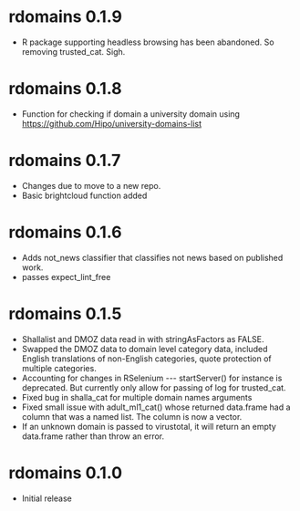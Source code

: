 # rdomains 0.1.9

* R package supporting headless browsing has been abandoned. So removing trusted_cat. Sigh.

# rdomains 0.1.8

* Function for checking if domain a university domain using https://github.com/Hipo/university-domains-list

# rdomains 0.1.7

* Changes due to move to a new repo.
* Basic brightcloud function added

# rdomains 0.1.6

* Adds not_news classifier that classifies not news based on published work.
* passes expect_lint_free

# rdomains 0.1.5

* Shallalist and DMOZ data read in with stringAsFactors as FALSE.
* Swapped the DMOZ data to domain level category data, included English translations of non-English categories, quote protection of multiple categories.
* Accounting for changes in RSelenium --- startServer() for instance is deprecated. But currently only allow for passing of log for trusted_cat.
* Fixed bug in shalla_cat for multiple domain names arguments
* Fixed small issue with adult_ml1_cat() whose returned data.frame had a column that was a named list. The column is now a vector.
* If an unknown domain is passed to virustotal, it will return an empty data.frame rather than throw an error.

# rdomains 0.1.0

* Initial release
